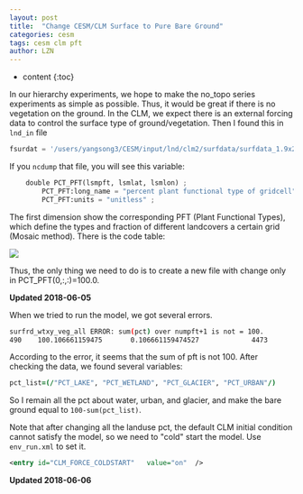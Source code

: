 ```yaml
---
layout: post
title:  "Change CESM/CLM Surface to Pure Bare Ground"
categories: cesm
tags: cesm clm pft
author: LZN
---
```


* content
{:toc}

In our hierarchy experiments, we hope to make the no_topo series experiments as simple as possible. Thus, it would be great if there is no vegetation on the ground. 
In the CLM, we expect there is an external forcing data to control the surface type of ground/vegetation. Then I found this in `lnd_in` file

``` python
fsurdat = '/users/yangsong3/CESM/input/lnd/clm2/surfdata/surfdata_1.9x2.5_simyr2000_c091005.nc'
```

If you `ncdump` that file, you will see this variable:

``` python
	double PCT_PFT(lsmpft, lsmlat, lsmlon) ;
		PCT_PFT:long_name = "percent plant functional type of gridcell" ;
		PCT_PFT:units = "unitless" ;
```

The first dimension show the corresponding PFT (Plant Functional Types), which define the types and fraction of different landcovers a certain grid (Mosaic method). There is the code table:

![](https://ws1.sinaimg.cn/large/73ebdc71ly1fs0m9y9g3oj20kb0ie0ve.jpg)

Thus, the only thing we need to do is to create a new file with change only in PCT_PFT(0,:,:)=100.0.

**Updated 2018-06-05**

When we tried to run the model, we got several errors.

``` bash
surfrd_wtxy_veg_all ERROR: sum(pct) over numpft+1 is not = 100.
490    100.106661159475       0.106661159474527             4473
```

According to the error, it seems that the sum of pft is not 100. After checking the data, we found several variables:

``` fortran
pct_list=(/"PCT_LAKE", "PCT_WETLAND", "PCT_GLACIER", "PCT_URBAN"/)
```
So I remain all the pct about water, urban, and glacier, and make the bare ground equal to `100-sum(pct_list)`.

Note that after changing all the landuse pct, the default CLM initial condition cannot satisfy the model, so we need to "cold" start the model. Use `env_run.xml` to set it.

``` xml
<entry id="CLM_FORCE_COLDSTART"   value="on"  />
```

**Updated 2018-06-06**

